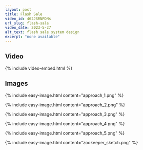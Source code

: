 ```yaml
---
layout: post
title: Flash Sale
video_id: 462JSRNPDNs
url_slug: flash-sale
video_date: 2023-5-27
alt_text: flash sale system design
excerpt: "none available"
---
```



## Video

{% include video-embed.html %}


## Images

{% include easy-image.html content="approach_1.png" %}

{% include easy-image.html content="approach_2.png" %}

{% include easy-image.html content="approach_3.png" %}

{% include easy-image.html content="approach_4.png" %}

{% include easy-image.html content="approach_5.png" %}

{% include easy-image.html content="zookeeper_sketch.png" %}

